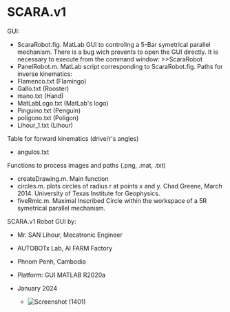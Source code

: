 # SCARA.v1
GUI:
- ScaraRobot.fig. MatLab GUI to controling a 5-Bar symetrical parallel mechanism. There is a bug wich prevents to open the GUI directly. It is necessary to execute from the command window: >>ScaraRobot
- PanelRobot.m. MatLab script corresponding to ScaraRobot.fig.
Paths for inverse kinematics:
- Flamenco.txt (Flamingo)
- Gallo.txt (Rooster)
- mano.txt (Hand)
- MatLabLogo.txt (MatLab's logo)
- Pinguino.txt (Penguin)
- poligono.txt (Poligon)
- Lihour_1.txt (Lihour)

Table for forward kinematics (drive/r's angles)
- angulos.txt

Functions to process images and paths (.png, .mat, .txt)
- createDrawing.m. Main function
- circles.m. plots circles of radius r at points x and y. Chad Greene, March 2014. University of Texas Institute for Geophysics.
- fiveRmic.m. Maximal Inscribed Circle within the workspace of a 5R symetrical parallel mechanism.

SCARA.v1 Robot GUI by:
- Mr. SAN Lihour, Mecatronic Engineer
- AUTOBOTx Lab, AI FARM Factory
- Phnom Penh, Cambodia
- Platform:   GUI MATLAB R2020a
- January 2024

  - ![Screenshot (1401)](https://github.com/Lihour21/SCARA.v1/assets/108794757/d5b37b2c-10fc-4661-b412-42cbd85d1bb7)
